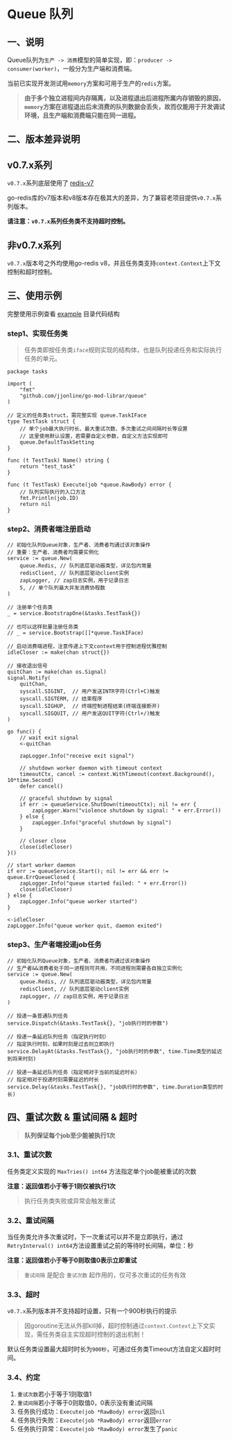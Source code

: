 # Queue 队列

## 一、说明

Queue队列为`生产 -> 消费`模型的简单实现，即：`producer -> consumer(worker)`，一般分为生产端和消费端。

当前已实现开发测试用`memory`方案和可用于生产的`redis`方案。

> **由于多个独立进程间内存隔离，以及进程退出后进程所属内存销毁的原因，`memory`方案在进程退出后未消费的队列数据会丢失，故而仅能用于开发调试环境，且生产端和消费端只能在同一进程。**

## 二、版本差异说明

## v0.7.x系列

`v0.7.x`系列底层使用了 [redis-v7](https://github.com/go-redis/redis/releases/tag/v7.4.0)

go-redis库的v7版本和v8版本存在极其大的差异，为了兼容老项目提供`v0.7.x`系列版本。

**请注意：`v0.7.x`系列任务类不支持超时控制。**

## 非v0.7.x系列

`v0.7.x`版本号之外均使用go-redis v8，并且任务类支持`context.Context`上下文控制和超时控制。

## 三、使用示例

完整使用示例查看 [example](https://github.com/jjonline/go-lib-backend/tree/master/queue/example) 目录代码结构

### step1、实现任务类

> 任务类即按任务类`iface`规则实现的结构体，也是队列投递任务和实际执行任务的单元。

````
package tasks

import (
    "fmt"
    "github.com/jjonline/go-mod-librar/queue"
)

// 定义的任务类struct，需完整实现 queue.TaskIFace
type TestTask struct {
    // 单个job最大执行时长、最大重试次数、多次重试之间间隔时长等设置
    // 这里使用默认设置，若需要自定义参数，自定义方法实现即可
    queue.DefaultTaskSetting
}

func (t TestTask) Name() string {
    return "test_task"
}

func (t TestTask) Execute(job *queue.RawBody) error {
    // 队列实际执行的入口方法
    fmt.Println(job.ID)
    return nil
}
````

### step2、消费者端注册启动

````
// 初始化队列Queue对象，生产者、消费者均通过该对象操作
// 重要：生产者、消费者均需要实例化
service := queue.New(
    queue.Redis, // 队列底层驱动器类型，详见包内常量
    redisClient, // 队列底层驱动client实例
    zapLogger, // zap日志实例，用于记录日志
    5, // 单个队列最大并发消费协程数
)

// 注册单个任务类
_ = service.BootstrapOne(&tasks.TestTask{})

// 也可以这样批量注册任务类
// _ = service.Bootstrap([]*queue.TaskIFace)

// 启动消费端进程，注意传递上下文context用于控制进程优雅控制
idleCloser := make(chan struct{})

// 接收退出信号
quitChan := make(chan os.Signal)
signal.Notify(
    quitChan,
    syscall.SIGINT,  // 用户发送INTR字符(Ctrl+C)触发
    syscall.SIGTERM, // 结束程序
    syscall.SIGHUP,  // 终端控制进程结束(终端连接断开)
    syscall.SIGQUIT, // 用户发送QUIT字符(Ctrl+/)触发
)

go func() {
    // wait exit signal
    <-quitChan

    zapLogger.Info("receive exit signal")

    // shutdown worker daemon with timeout context
    timeoutCtx, cancel := context.WithTimeout(context.Background(), 10*time.Second)
    defer cancel()
    
    // graceful shutdown by signal
    if err := queueService.ShutDown(timeoutCtx); nil != err {
        zapLogger.Warn("violence shutdown by signal: " + err.Error())
    } else {
        zapLogger.Info("graceful shutdown by signal")
    }

    // closer close
    close(idleCloser)
}()

// start worker daemon
if err := queueService.Start(); nil != err && err != queue.ErrQueueClosed {
    zapLogger.Info("queue started failed: " + err.Error())
    close(idleCloser)
} else {
    zapLogger.Info("queue worker started")
}

<-idleCloser
zapLogger.Info("queue worker quit, daemon exited")
````

### step3、生产者端投递job任务

````
// 初始化队列Queue对象，生产者、消费者均通过该对象操作
// 生产者&&消费者处于同一进程则可共用，不同进程则需要各自独立实例化
service := queue.New(
    queue.Redis, // 队列底层驱动器类型，详见包内常量
    redisClient, // 队列底层驱动client实例
    zapLogger, // zap日志实例，用于记录日志
)

// 投递一条普通队列任务
service.Dispatch(&tasks.TestTask{}, "job执行时的参数")

// 投递一条延迟队列任务（指定执行时刻）
// 指定执行时刻，如果时刻是过去则立即执行
service.DelayAt(&tasks.TestTask{}, "job执行时的参数", time.Time类型的延迟到将来时刻)

// 投递一条延迟队列任务（指定相对于当前的延迟时长）
// 指定相对于投递时刻需要延迟的时长
service.Delay(&tasks.TestTask{}, "job执行时的参数", time.Duration类型的时长)
````

## 四、重试次数 & 重试间隔 & 超时

> **队列保证每个job至少能被执行1次**

### 3.1、重试次数

任务类定义实现的 `MaxTries() int64` 方法指定单个job能被重试的次数

**注意：返回值若小于等于1则仅被执行1次**

> 执行任务类失败或异常会触发重试

### 3.2、重试间隔

当任务类允许多次重试时，下一次重试可以并不是立即执行，通过`RetryInterval() int64`方法设置重试之前的等待时长间隔，单位：秒

**注意：返回值若小于等于0则取值0表示立即重试**

> `重试间隔` 是配合 `重试次数` 起作用的，仅可多次重试的任务有效

### 3.3、超时

`v0.7.x`系列版本并不支持超时设置，只有一个900秒执行的提示 

> 因goroutine无法从外部kill掉，超时控制通过`context.Context`上下文实现，需任务类自主实现超时控制的退出机制！

默认任务类设置最大超时时长为`900秒`，可通过任务类Timeout方法自定义超时时间。

### 3.4、约定

1. `重试次数`若小于等于1则取值1
2. `重试间隔`若小于等于0则取值0，0表示没有重试间隔
3. 任务执行成功：`Execute(job *RawBody) error`返回`nil`
4. 任务执行失败：`Execute(job *RawBody) error`返回`error`
5. 任务执行异常：`Execute(job *RawBody) error`发生了`panic`
